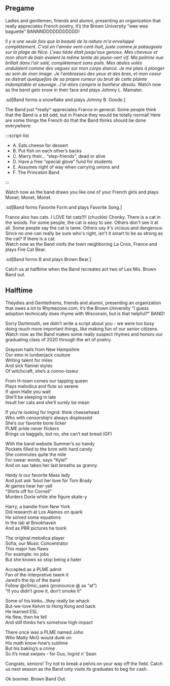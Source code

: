 ## Pregame

Ladies and gentlemen, friends and alumni, presenting an organization that really appreciates French poetry, it’s the Brown University “wee wee baguette” BANNNDDDDDDDDDDD!

_Il y a une seule fois que la beauté de la nature m'a enveloppé complètement. C'est en l'année vent-cent-huit, juste comme je pataugeais sur la plage de Nice. L'eau tiède était jusqu'aux genoux. Mes cheveux et mon short de bain avaient la même teinte de jaune-vert vif. Ma poitrine nue brillait dans l'air salé, complètement sans poils. Mes abdos volés ondulaient comme des vagues sur mon corps élancé. Je me plais à plonger au sein de mon image. Je l'embrasses des yeux et des bras, et mon coeur se distrait quelquefois de sa propre rumeur au bruit de cette plainte indomptable et sauvage. J'ai alors compris le bonheur absolu._ Watch now as the band gets snow in their face and plays Johnny L. Mamater.

:sd[Band forms a snowflake and plays Johnny B. Goode.]

The Band just \*really\* appreciates France in general. Some people think that the Band is a bit odd, but in France they would be totally normal! Here are some things the French do that the Band thinks should be done everywhere:

:::script-list

- A. Eats cheese for dessert
- B. Put fish on each other’s backs
- C. Marry their… “step-friends”, dead or alive
- D. Have a free “special glove” fund for students
- E. Assumes right of way when carrying onions and
- F. The Princeton Band

:::

Watch now as the band draws you like one of your French girls and plays Monet, Monet, Monet.

:sd[Band forms Favorite Form and plays Favorite Song.]

France also has cats. I LOVE fat cats!!!! (chuckle) Chonky. There is a cat in the woods. For some people, the cat is easy to see. Others don't see it at all. Some people say the cat is tame. Others say it's vicious and dangerous. Since no one can really be sure who's right, isn't it smart to be as strong as the cat? If there is a cat.\
Watch now as the Band visits the town neighboring La Croix, France and plays Fire Cat Bear.

:sd[Band forms B and plays Brown Bear.]

Catch us at halftime when the Band recreates act two of Les Mis. Brown Band out.

## Halftime

Theydies and Gentlethems, friends and alumni, presenting an organization that owes a lot to Rhymezone.com, it’s the Brown University “I guess adoption technically does rhyme with Wisconsin, but is that helpful?” BAND!

Sorry Dartmouth, we didn’t write a script about you - we were too busy doing much more important things, like making fun of our senior citizens. Watch now as the Band makes some really suspect rhymes and honors our graduating class of 2020 through the art of poetry.

Grayson hails from New Hampshire\
Our emo in lumberjack couture\
Writing talent for miles\
And sick flannel styles\
Of witchcraft, she’s a conno-isseur

From H-town comes our tapping queen\
Plays melodica and flute so serene\
If upon Halle you wait\
She’ll be sleeping in late\
Insult her cats and she’ll surely be mean

If you’re looking for Ingrid: think cheesehead\
Who with censorship’s always displeasèd\
She’s our favorite bone licker\
PLME pride never flickers\
Brings us baggels, but no, she can’t eat bread (GF)

With the band website Summer’s so handy\
Pockets filled to the brim with hard candy\
She commutes quite the mile\
For swear words, says “Kyle!”\
And on sax takes her last breaths as granny

Heidy is our favorite Mass lady\
And just ask ‘bout her love for Tom Brady\
At games hear her yell\
“Shirts off for Cornell”\
Murders Dorle while she figure skate-y

Harry, a bandie from New York\
Did research at Los Alamos on quark\
He solved some equations\
In the lab at Brookhaven\
And as PRR pictures he toork

The original melodica player\
Sofia, our Music Concentrator\
This major has flaws\
For example: no jobs\
But she knows so stop being a hater

Accepted as a PLME admit\
Fan of the interpretive twerk it\
Jared’s the tip of the band\
Follow @c0mic_sans (pronounce @ as “at”)\
“If you didn’t grow it, don’t smoke it”

Some of his kinks...they really be whack\
But-we-love Kelvin to Hong Kong and back\
He learned ESL\
He flew, then he fell\
And still thinks he’s somehow high impact

There once was a PLME named John\
Who Matty McG would dunk on\
His math know-how’s sublime\
But his baking’s a crime\
So it’s meal swipes - for Gus, Ingrid n’ Sean

Congrats, seniors! Try not to break a pelvis on your way off the field. Catch us next season as the Band only visits its graduates to beg for cash.

Ok boomer. Brown Band Out.

